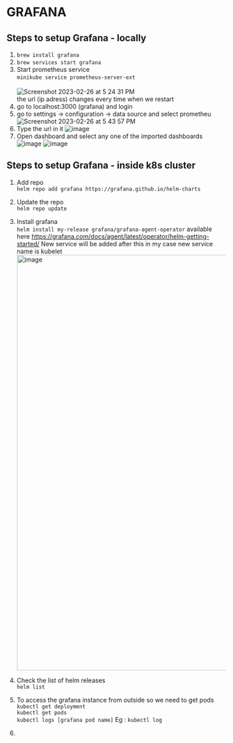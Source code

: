 
# GRAFANA

## Steps to setup Grafana - locally

1. `brew install grafana`
2. `brew services start grafana`
3. Start prometheus service<br/> 
    `minikube service prometheus-server-ext`<br/>  
    ![Screenshot 2023-02-26 at 5 24 31 PM](https://user-images.githubusercontent.com/53873995/221409159-e99da7dd-f39a-408a-8a3d-0eb73a27d76a.png)<br/>
    the url (ip adress) changes every time when we restart 
4. go to localhost:3000 (grafana) and login 
5. go to settings -> configuration -> data source  and select prometheu 
    ![Screenshot 2023-02-26 at 5 43 57 PM](https://user-images.githubusercontent.com/53873995/221409950-2386967a-b3ea-41ec-9ad9-ae2da32b71af.png)
6. Type the url in it
    ![image](https://user-images.githubusercontent.com/53873995/221410247-30a4c6fa-7a7a-422a-a5d8-641194750a0b.png)
7. Open dashboard and select any one of the imported dashboards 
    ![image](https://user-images.githubusercontent.com/53873995/221410392-879372e5-f5a5-41da-9ddd-6af480f4dec1.png)
    ![image](https://user-images.githubusercontent.com/53873995/221410474-ba0101e9-d256-4dfb-af1d-6995b98af4dd.png)



## Steps to setup Grafana - inside k8s cluster

1. Add repo<br/> 
    `helm repo add grafana https://grafana.github.io/helm-charts`
2. Update the repo <br/> 
    `helm repo update`
3. Install grafana <br/> 
    `helm install my-release grafana/grafana-agent-operator` available here https://grafana.com/docs/agent/latest/operator/helm-getting-started/
    New service will be added after this in my case new service name is kubelet
    <img width="953" alt="image" src="https://user-images.githubusercontent.com/53873995/221383322-398f056a-a8b4-4b76-8c76-9040ba0266b2.png"> 

4. Check the list of helm releases <br/> `helm list`
5. To access the grafana instance from outside so we need to get pods<br/> 
    `kubectl get deployment` <br/>
    `kubectl get pods` <br/>
    `kubectl logs [grafana pod name]`  Eg : `kubectl log `
6. 

